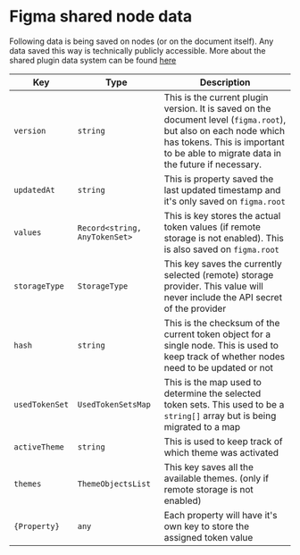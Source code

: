 # Figma shared node data

Following data is being saved on nodes (or on the document itself).
Any data saved this way is technically publicly accessible. More about the shared plugin data system can be found [here](https://www.figma.com/plugin-docs/api/properties/nodes-setsharedplugindata/)

| Key                    | Type                               | Description                                                                                                                                                                                            |
| ---------------------- | ---------------------------------- | ------------------------------------------------------------------------------------------------------------------------------------------------------------------------------------------------------ |
| `version`              | `string`                           | This is the current plugin version. It is saved on the document level (`figma.root`), but also on each node which has tokens. This is important to be able to migrate data in the future if necessary. |
| `updatedAt`            | `string`                           | This is property saved the last updated timestamp and it's only saved on `figma.root`                                                                                                                  |
| `values`               | `Record<string, AnyTokenSet>`      | This is key stores the actual token values (if remote storage is not enabled). This is also saved on `figma.root`                                                                                      |
| `storageType`          | `StorageType`                      | This key saves the currently selected (remote) storage provider. This value will never include the API secret of the provider                                                                          |
| `hash`                 | `string`                           | This is the checksum of the current token object for a single node. This is used to keep track of whether nodes need to be updated or not                                                              |
| `usedTokenSet`         | `UsedTokenSetsMap`                 | This is the map used to determine the selected token sets. This used to be a `string[]` array but is being migrated to a map                                                                           |
| `activeTheme`          | `string`                           | This is used to keep track of which theme was activated                                                                                                                                                |
| `themes`               | `ThemeObjectsList`                 | This key saves all the available themes. (only if remote storage is not enabled)                                                                                                                       |
| `{Property}`           | `any`                              | Each property will have it's own key to store the assigned token value                                                                                                                                 |
